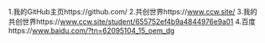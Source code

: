 1.我的GitHub主页https://github.com/
2.共创世界https://www.ccw.site/ 
3.我的共创世界https://www.ccw.site/student/655752ef4b9a4844976e9a01
4.百度https://www.baidu.com/?tn=62095104_15_oem_dg
